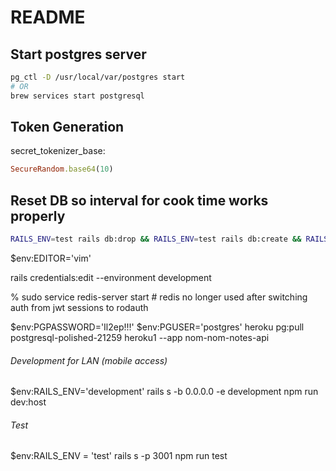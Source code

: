 # README

## Start postgres server

```bash
pg_ctl -D /usr/local/var/postgres start
# OR
brew services start postgresql
```

## Token Generation

secret_tokenizer_base:

```ruby
SecureRandom.base64(10)
```

## Reset DB so interval for cook time works properly
```bash
RAILS_ENV=test rails db:drop && RAILS_ENV=test rails db:create && RAILS_ENV=test rails db:migrate;
```

$env:EDITOR='vim'

rails credentials:edit --environment development

% sudo service redis-server start # redis no longer used after switching auth from jwt sessions to rodauth

$env:PGPASSWORD='Il2ep!!!'
$env:PGUSER='postgres'
heroku pg:pull postgresql-polished-21259 heroku1 --app nom-nom-notes-api

###### Development for LAN (mobile access)
$env:RAILS_ENV='development'
rails s -b 0.0.0.0 -e development
npm run dev:host

###### Test
$env:RAILS_ENV = 'test'
rails s -p 3001
npm run test